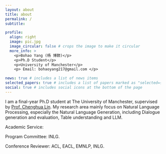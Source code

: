 ```yaml
---
layout: about
title: about
permalink: /
subtitle:

profile:
  align: right
  image: pic.jpg
  image_circular: false # crops the image to make it circular
  more_info: >
    <p>Bohao Yang (杨 博颢)</p>
    <p>Ph.D Student</p>
    <p>University of Manchester</p>
    <p> Email: bohaoyang217@gmail.com </p>

news: true # includes a list of news items
selected_papers: true # includes a list of papers marked as "selected={true}"
social: true # includes social icons at the bottom of the page
---
```


I am a final-year Ph.D student at The University of Manchester, supervised by [Prof. Chenghua Lin](https://chenghua-lin.github.io/). My research area mainly focus on Natural Language Processing, especially the Natural Language Generation, including Dialogue generation and evaluation, Table understanding and LLM.

Academic Service: 

Program Committee: INLG.

Conference Reviewer: ACL, EACL, EMNLP, INLG.



